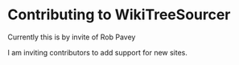 # Contributing to WikiTreeSourcer

Currently this is by invite of Rob Pavey

I am inviting contributors to add support for new sites.
